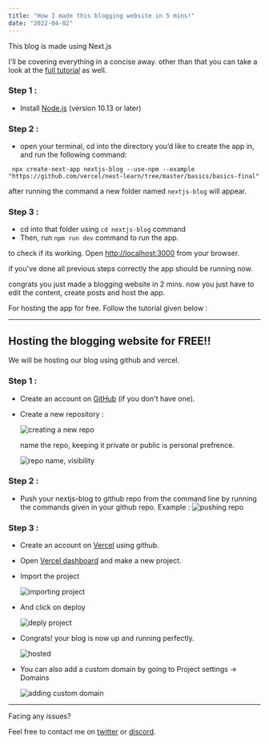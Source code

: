 ```yaml
---
title: "How I made this blogging website in 5 mins!"
date: "2022-04-02"
---
```


This blog is made using Next.js

I'll be covering everything in a concise away. other than that you can take a look at the [full tutorial](https://nextjs.org/learn/basics/create-nextjs-app) as well.

### Step 1 :

- Install [Node.js](https://nodejs.org/en/) (version 10.13 or later) 

### Step 2 :

- open your terminal, cd into the directory you’d like to create the app in, and run the following command:

```
 npx create-next-app nextjs-blog --use-npm --example "https://github.com/vercel/next-learn/tree/master/basics/basics-final"
```

after running the command a new folder named `nextjs-blog` will appear.

### Step 3 :

- cd into that folder using `cd nextjs-blog` command
- Then, run `npm run dev` command to run the app.

to check if its working. Open [http://localhost:3000](http://localhost:3000/) from your browser.

if you've done all previous steps correctly the app should be running now.

congrats you just made a blogging website in 2 mins. now you just have to edit the content, create posts and host the app.

For hosting the app for free. Follow the tutorial given below :

---

## Hosting the blogging website for FREE!!

We will be hosting our blog using github and vercel.

### Step 1 :

- Create an account on [GitHub](https://github.com/) (if you don't have one).
- Create a new repository :
  
  ![creating a new repo](https://cdn.discordapp.com/attachments/716523839634407436/955440044678733864/unknown.png)

  name the repo, keeping it private or public is personal prefrence.

  ![repo name, visibility](https://cdn.discordapp.com/attachments/716523839634407436/964084863214944287/1.png)

### Step 2 :

- Push your nextjs-blog to github repo from the command line by running the commands given in your github repo. Example :
  ![pushing repo](https://cdn.discordapp.com/attachments/716523839634407436/964085124532666428/unknown.png)

### Step 3 :

- Create an account on [Vercel](https://vercel.com) using github.
  
- Open [Vercel dashboard](https://vercel.com/dashboard) and make a new project.
  
- Import the project
  
  ![importing project](https://cdn.discordapp.com/attachments/716523839634407436/955445107082014760/unknown.png)

- And click on deploy
  
  ![deply project](https://cdn.discordapp.com/attachments/716523839634407436/955445758168006696/unknown.png)

- Congrats! your blog is now up and running perfectly.
  
  ![hosted](https://cdn.discordapp.com/attachments/716523839634407436/964086684016865300/unknown.png)

- You can also add a custom domain by going to Project settings -> Domains
  
  ![adding custom domain](https://cdn.discordapp.com/attachments/716523839634407436/964087222955548682/unknown.png)

---

Facing any issues?

Feel free to contact me on [twitter](https://twitter.com/HeySkidee) or [discord](https://skidee.me/discord).